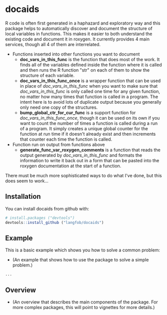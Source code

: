 <!-- README.md is generated from README.Rmd. Please edit that file -->
docaids
=======

R code is often first generated in a haphazard and exploratory way and this package helps to automatically discover and document the structure of local variables in functions. This makes it easier to both understand the existing code and document it in roxygen. It currently provides 4 main services, though all 4 of them are interrelated.

-   Functions inserted into other functions you want to document
    -   **doc\_vars\_in\_this\_func** is the function that does most of the work. It finds all of the variables defined inside the function where it is called and then runs the R function "str" on each of them to show the structure of each variable.
    -   **doc\_vars\_in\_this\_func\_once** is a wrapper function that can be used in place of *doc\_vars\_in\_this\_func* when you want to make sure that *doc\_vars\_in\_this\_func* is only called one time for any given function, no matter how many times that function is called in a program. The intent here is to avoid lots of duplicate output because you generally only need one copy of the structures.
    -   **bump\_global\_ctr\_for\_cur\_func** is a support function for *doc\_vars\_in\_this\_func\_once*, though it can be used on its own if you want to count the number of times a function is called during a run of a program. It simply creates a unique global counter for the function at run time if it doesn't already exist and then increments that counter each time the function is called.
-   Function run on output from functions above
    -   **generate\_func\_var\_roxygen\_comments** is a function that reads the output generated by *doc\_vars\_in\_this\_func* and formats the information to write it back out in a form that can be pasted into the roxygen documentation at the start of a function.

There must be much more sophisticated ways to do what I've done, but this does seem to work...

Installation
------------

You can install docaids from github with:

``` r
# install.packages ("devtools")  
devtools::install_github ("langfob/docaids")
```

Example
-------

This is a basic example which shows you how to solve a common problem:
- (An example that shows how to use the package to solve a simple problem.)

``` r
...
```

Overview
--------

-   (An overview that describes the main components of the package. For more complex packages, this will point to vignettes for more details.)

